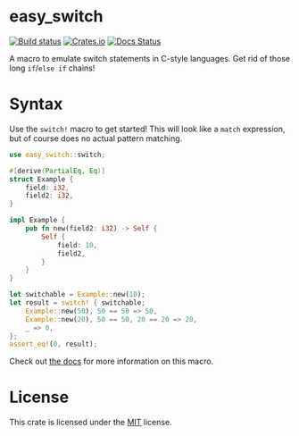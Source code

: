 # easy_switch

[![Build status](https://github.com/dzfrias/easy_switch/actions/workflows/ci.yml/badge.svg)](https://github.com/dzfrias/easy_switch/actions)
[![Crates.io](https://img.shields.io/crates/v/easy_switch.svg)](https://crates.io/crates/easy_switch)
[![Docs Status](https://docs.rs/easy_switch/badge.svg)](https://docs.rs/easy_switch/)

A macro to emulate switch statements in C-style languages. Get rid of those long
`if`/`else if` chains!

# Syntax

Use the `switch!` macro to get started! This will look like a `match` expression,
but of course does no actual pattern matching.

```rust
use easy_switch::switch;

#[derive(PartialEq, Eq)]
struct Example {
    field: i32,
    field2: i32,
}

impl Example {
    pub fn new(field2: i32) -> Self {
        Self {
            field: 10,
            field2,
        }
    }
}

let switchable = Example::new(10);
let result = switch! { switchable;
    Example::new(50), 50 == 50 => 50,
    Example::new(20), 50 == 50, 20 == 20 => 20,
    _ => 0,
};
assert_eq!(0, result);
```

Check out [the docs](https://docs.rs/easy_switch) for more information on this
macro.

# License

This crate is licensed under the
[MIT](https://github.com/dzfrias/easy_switch/LICENSE) license.
